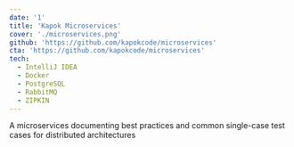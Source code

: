 ```yaml
---
date: '1'
title: 'Kapok Microservices'
cover: './microservices.png'
github: 'https://github.com/kapokcode/microservices'
cta: 'https://github.com/kapokcode/microservices'
tech:
  - IntelliJ IDEA
  - Docker
  - PostgreSQL
  - RabbitMQ
  - ZIPKIN
---
```


A microservices documenting best practices and common single-case test cases for distributed architectures
